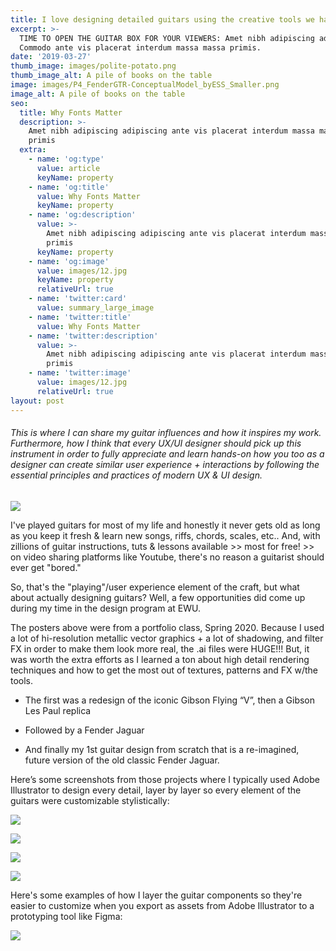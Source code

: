 ```yaml
---
title: I love designing detailed guitars using the creative tools we have
excerpt: >-
  TIME TO OPEN THE GUITAR BOX FOR YOUR VIEWERS: Amet nibh adipiscing adipiscing.
  Commodo ante vis placerat interdum massa massa primis.
date: '2019-03-27'
thumb_image: images/polite-potato.png
thumb_image_alt: A pile of books on the table
image: images/P4_FenderGTR-ConceptualModel_byESS_Smaller.png
image_alt: A pile of books on the table
seo:
  title: Why Fonts Matter
  description: >-
    Amet nibh adipiscing adipiscing ante vis placerat interdum massa massa
    primis
  extra:
    - name: 'og:type'
      value: article
      keyName: property
    - name: 'og:title'
      value: Why Fonts Matter
      keyName: property
    - name: 'og:description'
      value: >-
        Amet nibh adipiscing adipiscing ante vis placerat interdum massa massa
        primis
      keyName: property
    - name: 'og:image'
      value: images/12.jpg
      keyName: property
      relativeUrl: true
    - name: 'twitter:card'
      value: summary_large_image
    - name: 'twitter:title'
      value: Why Fonts Matter
    - name: 'twitter:description'
      value: >-
        Amet nibh adipiscing adipiscing ante vis placerat interdum massa massa
        primis
    - name: 'twitter:image'
      value: images/12.jpg
      relativeUrl: true
layout: post
---
```

###### *This is where I can share my guitar influences and how it inspires my work. Furthermore, how I think that every UX/UI designer should pick up this instrument in order to fully appreciate and learn hands-on how you too as a designer can create similar user experience + interactions by following the essential principles and practices of modern UX & UI design.*

![](/\_static/app-assets/enthusiastic-pluto.png)

I've played guitars for most of my life and honestly it never gets old as long as you keep it fresh & learn new songs, riffs, chords, scales, etc.. And, with zillions of guitar instructions, tuts & lessons available >> most for free! >> on video sharing platforms like Youtube, there's no reason a guitarist should ever get "bored."

So, that's the "playing"/user experience element of the craft, but what about actually designing guitars? Well, a few opportunities did come up during my time in the design program at EWU. 

The posters above were from a portfolio class, Spring 2020. Because I used a lot of hi-resolution metallic vector graphics + a lot of shadowing, and filter FX in order to make them look more real, the .ai files were HUGE!!! But, it was worth the extra efforts as I learned a ton about high detail rendering techniques and how to get the most out of textures, patterns and FX w/the tools.

*   The first was a redesign of the iconic Gibson Flying “V”, then a Gibson Les Paul replica

*   Followed by a Fender Jaguar

*   And finally my 1st guitar design from scratch that is a re-imagined, future version of the old classic Fender Jaguar.

Here’s some screenshots from those projects where I typically used Adobe Illustrator to design every detail, layer by layer so every element of the guitars were customizable stylistically:

![](/\_static/app-assets/Fender-Jaguar_Redesign_ScrnSht1.png)

![](/\_static/app-assets/Fender-Jaguar_Redesign_ScrnSht3.png)

![](/\_static/app-assets/Fender-Jaguar_Redesign_ScrnSht2A.png)

![](/\_static/app-assets/Fender-Jaguar_Redesign_ScrnSht4.png)

Here's some examples of how I layer the guitar components so they're easier to customize when you export as assets from Adobe Illustrator to a prototyping tool like Figma:

![](/\_static/app-assets/Erik's%20Guitar%20Design%20Template%20SVGs.png)
